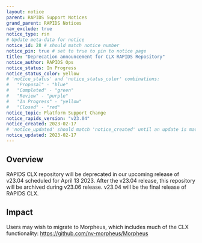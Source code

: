 ```yaml
---
layout: notice
parent: RAPIDS Support Notices
grand_parent: RAPIDS Notices
nav_exclude: true
notice_type: rsn
# Update meta-data for notice
notice_id: 28 # should match notice number
notice_pin: true # set to true to pin to notice page
title: "Deprecation announcement for CLX RAPIDS Repository"
notice_author: RAPIDS Ops
notice_status: In Progress
notice_status_color: yellow
# 'notice_status' and 'notice_status_color' combinations:
#   "Proposal" - "blue"
#   "Completed" - "green"
#   "Review" - "purple"
#   "In Progress" - "yellow"
#   "Closed" - "red"
notice_topic: Platform Support Change
notice_rapids_version: "v23.04"
notice_created: 2023-02-17
# 'notice_updated' should match 'notice_created' until an update is made
notice_updated: 2023-02-17
---
```


## Overview

RAPIDS CLX repository will be deprecated in our upcoming release of v23.04 scheduled for April 13 2023. After the v23.04 release, this repository will be archived during v23.06 release. v23.04 will be the final release of RAPIDS CLX.


## Impact
Users may wish to migrate to Morpheus, which includes much of the CLX functionality: https://github.com/nv-morpheus/Morpheus
